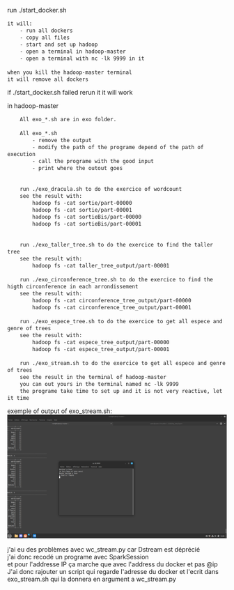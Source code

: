 
run ./start_docker.sh
```
it will:
    - run all dockers
    - copy all files
    - start and set up hadoop
    - open a terminal in hadoop-master
    - open a terminal with nc -lk 9999 in it 

when you kill the hadoop-master terminal 
it will remove all dockers
```
if ./start_docker.sh failed rerun it it will work


in hadoop-master 
```
    All exo_*.sh are in exo folder.

    All exo_*.sh 
        - remove the output
        - modify the path of the programe depend of the path of execution
        - call the programe with the good input  
        - print where the outout goes


    run ./exo_dracula.sh to do the exercice of wordcount
    see the result with:
        hadoop fs -cat sortie/part-00000
        hadoop fs -cat sortie/part-00001
        hadoop fs -cat sortieBis/part-00000
        hadoop fs -cat sortieBis/part-00001


    run ./exo_taller_tree.sh to do the exercice to find the taller tree
    see the result with:
        hadoop fs -cat taller_tree_output/part-00001

    run ./exo_circonference_tree.sh to do the exercice to find the higth circonference in each arrondissement
    see the result with:
        hadoop fs -cat circonference_tree_output/part-00000
        hadoop fs -cat circonference_tree_output/part-00001

    run ./exo_espece_tree.sh to do the exercice to get all espece and genre of trees
    see the result with:
        hadoop fs -cat espece_tree_output/part-00000
        hadoop fs -cat espece_tree_output/part-00001

    run ./exo_stream.sh to do the exercice to get all espece and genre of trees
    see the result in the terminal of hadoop-master
    you can out yours in the terminal named nc -lk 9999
    the programe take time to set up and it is not very reactive, let it time  

```
exemple of output of exo_stream.sh:
![image](output_wc_stream.png)


j'ai eu des problèmes avec wc_stream.py car Dstream est déprécié  
j'ai donc recodé un programe avec SparkSession  
et pour l'addresse IP ça marche que avec l'address du docker et pas @ip  
J'ai donc rajouter un script qui regarde l'adresse du docker et l'ecrit dans exo_stream.sh qui la donnera en argument a wc_stream.py  


